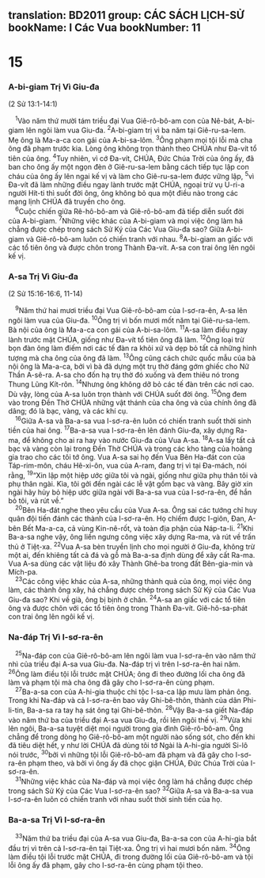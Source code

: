 translation: BD2011
group: CÁC SÁCH LỊCH-SỬ
bookName: I Các Vua 
bookNumber: 11
-------

<div class="title"><h1>15</h1><h3>A-bi-giam Trị Vì Giu-đa</h3><p>(2 Sử 13:1-14:1)</p></div>
<span class="verse 1vua_15_1"> <sup>1</sup>Vào năm thứ mười tám triều đại Vua Giê-rô-bô-am con của Nê-bát, A-bi-giam lên ngôi làm vua Giu-đa. </span>
<span class="verse 1vua_15_2"><sup>2</sup>A-bi-giam trị vì ba năm tại Giê-ru-sa-lem. Mẹ ông là Ma-a-ca con gái của A-bi-sa-lôm. </span>
<span class="verse 1vua_15_3"><sup>3</sup>Ông phạm mọi tội lỗi mà cha ông đã phạm trước kia. Lòng ông không trọn thành theo CHÚA như Ða-vít tổ tiên của ông. </span>
<span class="verse 1vua_15_4"><sup>4</sup>Tuy nhiên, vì cớ Ða-vít, CHÚA, Ðức Chúa Trời của ông ấy, đã ban cho ông ấy một ngọn đèn ở Giê-ru-sa-lem bằng cách tiếp tục lập con cháu của ông ấy lên ngai kế vị và làm cho Giê-ru-sa-lem được vững lập, </span>
<span class="verse 1vua_15_5"><sup>5</sup>vì Ða-vít đã làm những điều ngay lành trước mặt CHÚA, ngoại trừ vụ U-ri-a người Hít-ti thì suốt đời ông, ông không bỏ qua một điều nào trong các mạng lịnh CHÚA đã truyền cho ông.<br/></span>
<span class="verse 1vua_15_6"> <sup>6</sup>Cuộc chiến giữa Rê-hô-bô-am và Giê-rô-bô-am đã tiếp diễn suốt đời của A-bi-giam. </span>
<span class="verse 1vua_15_7"><sup>7</sup>Những việc khác của A-bi-giam và mọi việc ông làm há chẳng được chép trong sách Sử Ký của Các Vua Giu-đa sao? Giữa A-bi-giam và Giê-rô-bô-am luôn có chiến tranh với nhau. </span>
<span class="verse 1vua_15_8"><sup>8</sup>A-bi-giam an giấc với các tổ tiên ông và được chôn trong Thành Ða-vít. A-sa con trai ông lên ngôi kế vị.<br/></span>
<div class="title"><h3>A-sa Trị Vì Giu-đa</h3><p>(2 Sử 15:16-16:6, 11-14)</p></div>
<span class="verse 1vua_15_9"> <sup>9</sup>Năm thứ hai mươi triều đại Vua Giê-rô-bô-am của I-sơ-ra-ên, A-sa lên ngôi làm vua của Giu-đa. </span>
<span class="verse 1vua_15_10"><sup>10</sup>Ông trị vì bốn mươi mốt năm tại Giê-ru-sa-lem. Bà nội của ông là Ma-a-ca con gái của A-bi-sa-lôm. </span>
<span class="verse 1vua_15_11"><sup>11</sup>A-sa làm điều ngay lành trước mặt CHÚA, giống như Ða-vít tổ tiên ông đã làm. </span>
<span class="verse 1vua_15_12"><sup>12</sup>Ông loại trừ bọn đàn ông làm điếm nơi các tế đàn ra khỏi xứ và dẹp bỏ tất cả những hình tượng mà cha ông của ông đã làm. </span>
<span class="verse 1vua_15_13"><sup>13</sup>Ông cũng cách chức quốc mẫu của bà nội ông là Ma-a-ca, bởi vì bà đã dựng một trụ thờ đáng gớm ghiếc cho Nữ Thần A-sê-ra. A-sa cho đốn hạ trụ thờ đó xuống và đem thiêu nó trong Thung Lũng Kít-rôn. </span>
<span class="verse 1vua_15_14"><sup>14</sup>Nhưng ông không dỡ bỏ các tế đàn trên các nơi cao. Dù vậy, lòng của A-sa luôn trọn thành với CHÚA suốt đời ông. </span>
<span class="verse 1vua_15_15"><sup>15</sup>Ông đem vào trong Ðền Thờ CHÚA những vật thánh của cha ông và của chính ông đã dâng; đó là bạc, vàng, và các khí cụ.<br/></span>
<span class="verse 1vua_15_16"> <sup>16</sup>Giữa A-sa và Ba-a-sa vua I-sơ-ra-ên luôn có chiến tranh suốt thời sinh tiền của hai ông. </span>
<span class="verse 1vua_15_17"><sup>17</sup>Ba-a-sa vua I-sơ-ra-ên lên đánh Giu-đa, xây dựng Ra-ma, để không cho ai ra hay vào nước Giu-đa của Vua A-sa. </span>
<span class="verse 1vua_15_18"><sup>18</sup>A-sa lấy tất cả bạc và vàng còn lại trong Ðền Thờ CHÚA và trong các kho tàng của hoàng gia trao cho các tôi tớ ông. Vua A-sa sai họ đến Vua Bên Ha-đát con của Táp-rim-môn, cháu Hê-xi-ôn, vua của A-ram, đang trị vì tại Ða-mách, nói rằng, </span>
<span class="verse 1vua_15_19"><sup>19</sup>“Xin lập một hiệp ước giữa tôi và ngài, giống như giữa phụ thân tôi và phụ thân ngài. Kìa, tôi gởi đến ngài các lễ vật gồm bạc và vàng. Bây giờ xin ngài hãy hủy bỏ hiệp ước giữa ngài với Ba-a-sa vua của I-sơ-ra-ên, để hắn bỏ tôi, và rút về.”<br/></span>
<span class="verse 1vua_15_20"> <sup>20</sup>Bên Ha-đát nghe theo yêu cầu của Vua A-sa. Ông sai các tướng chỉ huy quân đội tiến đánh các thành của I-sơ-ra-ên. Họ chiếm được I-giôn, Ðan, A-bên Bết Ma-a-ca, cả vùng Kin-nê-rốt, và toàn địa phận của Náp-ta-li. </span>
<span class="verse 1vua_15_21"><sup>21</sup>Khi Ba-a-sa nghe vậy, ông liền ngưng công việc xây dựng Ra-ma, và rút về trấn thủ ở Tiệt-xa. </span>
<span class="verse 1vua_15_22"><sup>22</sup>Vua A-sa bèn truyền lịnh cho mọi người ở Giu-đa, không trừ một ai, đến khiêng tất cả đá và gỗ mà Ba-a-sa định dùng để xây cất Ra-ma. Vua A-sa dùng các vật liệu đó xây Thành Ghê-ba trong đất Bên-gia-min và Mích-pa.<br/></span>
<span class="verse 1vua_15_23"> <sup>23</sup>Các công việc khác của A-sa, những thành quả của ông, mọi việc ông làm, các thành ông xây, há chẳng được chép trong sách Sử Ký của Các Vua Giu-đa sao? Khi về già, ông bị bịnh ở chân. </span>
<span class="verse 1vua_15_24"><sup>24</sup>A-sa an giấc với các tổ tiên ông và được chôn với các tổ tiên ông trong Thành Ða-vít. Giê-hô-sa-phát con trai ông lên ngôi kế vị.<br/></span>
<div class="title"><h3>Na-đáp Trị Vì I-sơ-ra-ên</h3></div>
<span class="verse 1vua_15_25"> <sup>25</sup>Na-đáp con của Giê-rô-bô-am lên ngôi làm vua I-sơ-ra-ên vào năm thứ nhì của triều đại A-sa vua Giu-đa. Na-đáp trị vì trên I-sơ-ra-ên hai năm. </span>
<span class="verse 1vua_15_26"><sup>26</sup>Ông làm điều tội lỗi trước mặt CHÚA; ông đi theo đường lối cha ông đã làm và phạm tội mà cha ông đã gây cho I-sơ-ra-ên cùng phạm.<br/></span>
<span class="verse 1vua_15_27"> <sup>27</sup>Ba-a-sa con của A-hi-gia thuộc chi tộc I-sa-ca lập mưu làm phản ông. Trong khi Na-đáp và cả I-sơ-ra-ên bao vây Ghi-bê-thôn, thành của dân Phi-li-tin, Ba-a-sa ra tay hạ sát ông tại Ghi-bê-thôn. </span>
<span class="verse 1vua_15_28"><sup>28</sup>Vậy Ba-a-sa giết Na-đáp vào năm thứ ba của triều đại A-sa vua Giu-đa, rồi lên ngôi thế vị. </span>
<span class="verse 1vua_15_29"><sup>29</sup>Vừa khi lên ngôi, Ba-a-sa tuyệt diệt mọi người trong gia đình Giê-rô-bô-am. Ông chẳng để trong dòng họ Giê-rô-bô-am một người nào sống sót, cho đến khi đã tiêu diệt hết, y như lời CHÚA đã dùng tôi tớ Ngài là A-hi-gia người Si-lô nói trước, </span>
<span class="verse 1vua_15_30"><sup>30</sup>bởi vì những tội lỗi Giê-rô-bô-am đã phạm và đã gây cho I-sơ-ra-ên phạm theo, và bởi vì ông ấy đã chọc giận CHÚA, Ðức Chúa Trời của I-sơ-ra-ên.<br/></span>
<span class="verse 1vua_15_31"> <sup>31</sup>Những việc khác của Na-đáp và mọi việc ông làm há chẳng được chép trong sách Sử Ký của Các Vua I-sơ-ra-ên sao? </span>
<span class="verse 1vua_15_32"><sup>32</sup>Giữa A-sa và Ba-a-sa vua I-sơ-ra-ên luôn có chiến tranh với nhau suốt thời sinh tiền của họ.<br/></span>
<div class="title"><h3>Ba-a-sa Trị Vì I-sơ-ra-ên</h3></div>
<span class="verse 1vua_15_33"> <sup>33</sup>Năm thứ ba triều đại của A-sa vua Giu-đa, Ba-a-sa con của A-hi-gia bắt đầu trị vì trên cả I-sơ-ra-ên tại Tiệt-xa. Ông trị vì hai mươi bốn năm. </span>
<span class="verse 1vua_15_34"><sup>34</sup>Ông làm điều tội lỗi trước mặt CHÚA, đi trong đường lối của Giê-rô-bô-am và tội lỗi ông ấy đã phạm, gây cho I-sơ-ra-ên cùng phạm tội theo.<br/></span>
